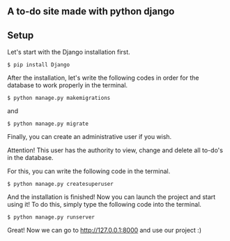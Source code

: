 ## A to-do site made with python django
## **Setup**
Let's start with the Django installation first.


    $ pip install Django
After the installation, let's write the following codes in order for the database to work properly in the terminal.


    $ python manage.py makemigrations
and


    $ python manage.py migrate
Finally, you can create an administrative user if you wish.

Attention! This user has the authority to view, change and delete all to-do's in the database.

 For this, you can write the following code in the terminal.


    $ python manage.py createsuperuser

And the installation is finished! Now you can launch the project and start using it! To do this, simply type the following code into the terminal.


    $ python manage.py runserver

Great! Now we can go to http://127.0.0.1:8000 and use our project :)
